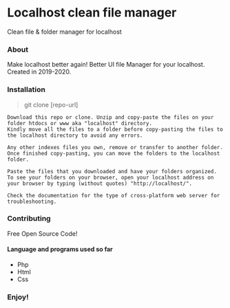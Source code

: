 # Localhost clean file manager

Clean file & folder manager for localhost

### About

Make localhost better again! Better UI file Manager for your localhost.
Created in 2019-2020.


### Installation


> git clone [repo-url]

```
Download this repo or clone. Unzip and copy-paste the files on your folder htdocs or www aka "localhost" directory. 
Kindly move all the files to a folder before copy-pasting the files to the localhost directory to avoid any errors.

Any other indexes files you own, remove or transfer to another folder.
Once finished copy-pasting, you can move the folders to the localhost folder. 

Paste the files that you downloaded and have your folders organized. 
To see your folders on your browser, open your localhost address on your browser by typing (without quotes) "http://localhost/".

Check the documentation for the type of cross-platform web server for troubleshooting.   

```

### Contributing

Free Open Source Code! 

#### Language and programs used so far
- Php
- Html
- Css

### Enjoy!
